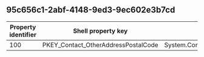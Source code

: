 ## 95c656c1-2abf-4148-9ed3-9ec602e3b7cd

Property identifier | Shell property key | Shell name | Alias
--- | --- | --- | ---
100 | PKEY_Contact_OtherAddressPostalCode | System.Contact.OtherAddressPostalCode | 


